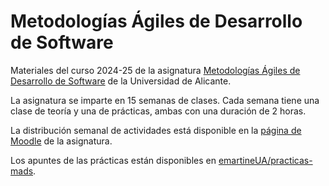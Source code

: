 # Metodologías Ágiles de Desarrollo de Software

Materiales del curso 2024-25 de la asignatura
[Metodologías Ágiles de Desarrollo de
Software](https://cvnet.cpd.ua.es/Guia-Docente/GuiaDocente/Index?wlengua=es&wcodasi=34037&scaca=2024-25) de la Universidad de Alicante.

La asignatura se imparte en 15 semanas de clases. Cada semana tiene
una clase de teoría y una de prácticas, ambas con una duración de 2
horas.

La distribución semanal de actividades está disponible en la [página
de Moodle](https://moodle2024-25.ua.es/moodle/course/view.php?id=927)
de la asignatura.

Los apuntes de las prácticas están disponibles en [emartineUA/practicas-mads](https://emartineua.github.io/).
